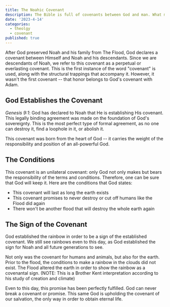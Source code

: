 ```yaml
---
title: The Noahic Covenant
description: The Bible is full of covenants between God and man. What makes the Noahic one special?.
date: '2023-4-14'
categories:
  - theolgy
  - covenant
published: true
---
```


After God preserved Noah and his family from The Flood, God declares a covenant between Himself and Noah and his descendants. Since we are descendants of Noah, we refer to this covenant as a perpetual or everlasting covenant. This is the first instance of the word "covenant" is used, along with the structural trappings that accompany it. However, it wasn't the first covenant -- that honor belongs to God's covenant with Adam.

## God Establishes the Covenant

_Genesis 9:1_:
God has declared to Noah that He is establishing His covenant. This legally binding agreement was made on the foundation of God's sovereignty. This is the most perfect type of formal agreement, as no one can destroy it, find a loophole in it, or abolish it.

This covenant was born from the heart of God -- it carries the weight of the responsibility and position of an all-powerful God.

## The Conditions

This covenant is an unilateral covenant: only God not only makes but bears the responsibility of the terms and conditions. Therefore, one can be sure that God will keep it. Here are the conditions that God states:

- This covenant will last as long the earth exists
- This covenant promises to never destroy or cut off humans like the Flood did again
- There won't be another flood that will destroy the whole earth again

## The Sign of the Covenant

God established the rainbow in order to be a sign of the established covenant. We still see rainbows even to this day, as God established the sign for Noah and all future generations to see.

Not only was the covenant for humans and animals, but also for the earth. Prior to the flood, the conditions to make a rainbow in the clouds did not exist. The Flood altered the earth in order to show the rainbow as a covenantal sign. (NOTE: This is a Brother Kent interpretation according to his study of creation and climate)

Even to this day, this promise has been perfectly fulfilled. God can never break a covenant or promise. This same God is upholding the covenant of our salvation, the only way in order to obtain eternal life.
